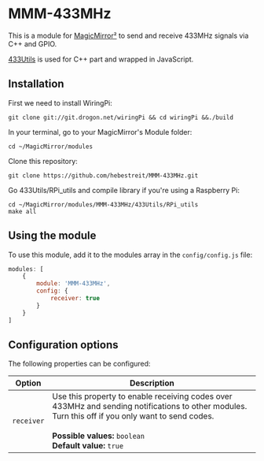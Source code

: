 # MMM-433MHz

This is a module for [MagicMirror²](https://magicmirror.builders/) to send and receive 433MHz signals via C++ and GPIO.

[433Utils](https://github.com/ninjablocks/433Utils.git) is used for C++ part and wrapped in JavaScript.

## Installation

First we need to install WiringPi:

````
git clone git://git.drogon.net/wiringPi && cd wiringPi &&./build
````

In your terminal, go to your MagicMirror's Module folder:

````
cd ~/MagicMirror/modules
````

Clone this repository:
````
git clone https://github.com/hebestreit/MMM-433MHz.git
````

Go 433Utils/RPi_utils and compile library if you're using a Raspberry Pi:

````
cd ~/MagicMirror/modules/MMM-433MHz/433Utils/RPi_utils
make all
````

## Using the module

To use this module, add it to the modules array in the `config/config.js` file:
````javascript
modules: [
    {
        module: 'MMM-433MHz',
        config: {
            receiver: true
        }
    }
]
````

## Configuration options

The following properties can be configured:

| Option                     | Description
| -------------------------- | -----------
| `receiver`                 | Use this property to enable receiving codes over 433MHz and sending notifications to other modules. Turn this off if you only want to send codes.<br><br> **Possible values:** `boolean` <br> **Default value:** `true`
